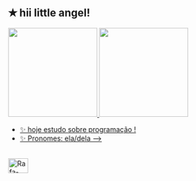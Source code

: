 ## ✭ hii little angel!
<div>
  <a href="https://github.com/aggiers">
  <img height="180em" src="https://github-readme-stats.vercel.app/api?username=aggiers&show_icons=true&theme=gotham&include_all_commits-true&count_private-true"/>
  <img height="180em" src="https://github-readme-stats.vercel.app/api/top-langs/?username=aggiers&layout-compact&langs_count-16&theme=gotham"/>
</div>

- ✨ hoje estudo sobre programação !
- ✨ Pronomes: ela/dela
-->

</div style="display: inline_block"><br>
   <img align="center" alt="Rafa-CSS" height="30" width="40" src="https://raw.githubusercontent.com/devicons/master/icons/css/css-original.svg">
</div>
          
